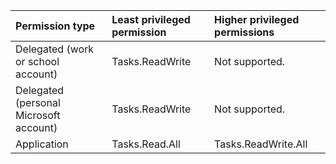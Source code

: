 |Permission type|Least privileged permission|Higher privileged permissions|
|:---|:---|:---|
|Delegated (work or school account)|Tasks.ReadWrite|Not supported.|
|Delegated (personal Microsoft account)|Tasks.ReadWrite|Not supported.|
|Application|Tasks.Read.All|Tasks.ReadWrite.All|

